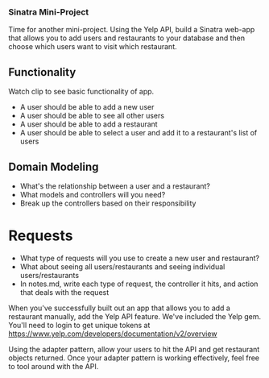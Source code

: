 ### Sinatra Mini-Project

Time for another mini-project. Using the Yelp API, build a Sinatra web-app that allows you to add users and restaurants to your database and then choose which users want to visit which restaurant.

## Functionality
Watch clip to see basic functionality of app.
- A user should be able to add a new user
- A user should be able to see all other users
- A user should be able to add a restaurant
- A user should be able to select a user and add it to a restaurant's list of users

## Domain Modeling
- What's the relationship between a user and a restaurant?
- What models and controllers will you need?
- Break up the controllers based on their responsibility

# Requests
- What type of requests will you use to create a new user and restaurant?
- What about seeing all users/restaurants and seeing individual users/restaurants
- In notes.md, write each type of request, the controller it hits, and action that deals with the request

When you've successfully built out an app that allows you to add a restaurant manually, add the Yelp API feature. We've included the Yelp gem. You'll need to login to get unique tokens at https://www.yelp.com/developers/documentation/v2/overview

Using the adapter pattern, allow your users to hit the API and get restaurant objects returned. Once your adapter pattern is working effectively, feel free to tool around with the API.
